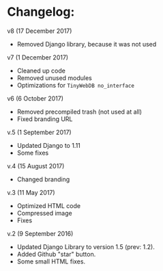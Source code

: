 # Changelog:

v8 (17 December 2017)
* Removed Django library, because it was not used

v7 (1 December 2017)
* Cleaned up code
* Removed unused modules
* Optimizations for ```TinyWebDB no_interface```

v6 (6 October 2017)
* Removed precompiled trash (not used at all)
* Fixed branding URL

v.5 (1 September 2017)
* Updated Django to 1.11
* Some fixes

v.4 (15 August 2017)
* Changed branding

v.3 (11 May 2017)
* Optimized HTML code
* Compressed image
* Fixes

v.2 (9 September 2016)
* Updated Django Library to version 1.5 (prev: 1.2).
* Added Github "star" button.
* Some small HTML fixes.
